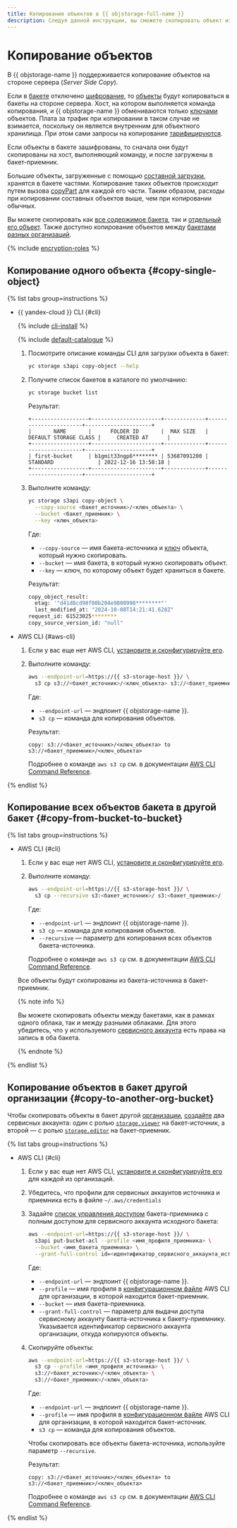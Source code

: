 ```yaml
---
title: Копирование объектов в {{ objstorage-full-name }}
description: Следуя данной инструкции, вы сможете скопировать объект из бакета в {{ objstorage-name }}.
---
```


# Копирование объектов

В {{ objstorage-name }} поддерживается копирование объектов на стороне сервера (_Server Side Copy_). 

Если в [бакете](../../concepts/bucket.md) отключено [шифрование](../../concepts/encryption.md), то [объекты](../../concepts/object.md) будут копироваться в бакеты на стороне сервера. Хост, на котором выполняется команда копирования, и {{ objstorage-name }} обмениваются только [ключами](../../concepts/object.md#key) объектов. Плата за трафик при копировании в таком случае не взимается, поскольку он является внутренним для объектного хранилища. При этом сами запросы на копирование [тарифицируются](../../pricing.md#prices-operations).

Если объекты в бакете зашифрованы, то сначала они будут скопированы на хост, выполняющий команду, и после загружены в бакет-приемник.

Большие объекты, загруженные с помощью [составной загрузки](../../concepts/multipart.md), хранятся в бакете частями. Копирование таких объектов происходит путем вызова [copyPart](../../s3/api-ref/multipart/copypart.md) для каждой его части. Таким образом, расходы при копировании составных объектов выше, чем при копировании обычных.

Вы можете скопировать как [все содержимое бакета](#copy-from-bucket-to-bucket), так и [отдельный его объект](#copy-single-object). Также доступно копирование объектов между [бакетами разных организаций](#copy-to-another-org-bucket).


{% include [encryption-roles](../../../_includes/storage/encryption-roles.md) %}


## Копирование одного объекта {#copy-single-object}

{% list tabs group=instructions %}

- {{ yandex-cloud }} CLI {#cli}

  {% include [cli-install](../../../_includes/cli-install.md) %}

  {% include [default-catalogue](../../../_includes/default-catalogue.md) %}

  1. Посмотрите описание команды CLI для загрузки объекта в бакет:

      ```bash
      yc storage s3api copy-object --help
      ```

  1. Получите список бакетов в каталоге по умолчанию:

      ```bash
      yc storage bucket list
      ```

      Результат:

      ```text
      +------------------+----------------------+-------------+-----------------------+---------------------+
      |       NAME       |      FOLDER ID       |  MAX SIZE   | DEFAULT STORAGE CLASS |     CREATED AT      |
      +------------------+----------------------+-------------+-----------------------+---------------------+
      | first-bucket     | b1gmit33ngp6******** | 53687091200 | STANDARD              | 2022-12-16 13:58:18 |
      +------------------+----------------------+-------------+-----------------------+---------------------+
      ```

  1. Выполните команду:

      ```bash
      yc storage s3api copy-object \
        --copy-source <бакет_источник>/<ключ_объекта> \
        --bucket <бакет_приемник> \
        --key <ключ_объекта>
      ```

      Где:

      * `--copy-source` — имя бакета-источника и [ключ](../../concepts/object.md#key) объекта, который нужно скопировать.
      * `--bucket` — имя бакета, в который нужно скопировать объект.
      * `--key` — ключ, по которому объект будет храниться в бакете.

      Результат:

      ```bash
      copy_object_result:
        etag: '"d41d8cd98f00b204e9800998********"'
        last_modified_at: "2024-10-08T14:21:41.628Z"
      request_id: 61523025********
      copy_source_version_id: "null"
      ```

- AWS CLI {#aws-cli}

  1. Если у вас еще нет AWS CLI, [установите и сконфигурируйте его](../../tools/aws-cli.md).
  1. Выполните команду:

      ```bash
      aws --endpoint-url=https://{{ s3-storage-host }}/ \
        s3 cp s3://<бакет_источник>/<ключ_объекта> s3://<бакет_приемник>/<ключ_объекта>
      ```

      Где:

      * `--endpoint-url` — эндпоинт {{ objstorage-name }}.
      * `s3 cp` — команда для копирования объектов.

      Результат:

      ```text
      copy: s3://<бакет_источник>/<ключ_объекта> to s3://<бакет_приемник>/<ключ_объекта>
      ```

      Подробнее о команде `aws s3 cp` см. в документации [AWS CLI Command Reference](https://awscli.amazonaws.com/v2/documentation/api/latest/reference/s3/cp.html).

{% endlist %}

## Копирование всех объектов бакета в другой бакет {#copy-from-bucket-to-bucket}

{% list tabs group=instructions %}

- AWS CLI {#cli}

  1. Если у вас еще нет AWS CLI, [установите и сконфигурируйте его](../../tools/aws-cli.md).
  1. Выполните команду:

      ```bash
      aws --endpoint-url=https://{{ s3-storage-host }}/ \
        s3 cp --recursive s3:<бакет_источник>/ s3:<бакет_приемник>/
      ```

      Где:

      * `--endpoint-url` — эндпоинт {{ objstorage-name }}.
      * `s3 cp` — команда для копирования объектов.
      * `--recursive` — параметр для копирования всех объектов бакета-источника.

      Подробнее о команде `aws s3 cp` см. в документации [AWS CLI Command Reference](https://awscli.amazonaws.com/v2/documentation/api/latest/reference/s3/cp.html).

  Все объекты будут скопированы из бакета-источника в бакет-приемник.

  {% note info %}

  Вы можете скопировать объекты между бакетами, как в рамках одного облака, так и между разными облаками. Для этого убедитесь, что у используемого [сервисного аккаунта](../../../iam/concepts/users/service-accounts.md) есть права на запись в оба бакета.

  {% endnote %}


{% endlist %}

## Копирование объектов в бакет другой организации {#copy-to-another-org-bucket}

Чтобы скопировать объекты в бакет другой [организации](../../../overview/roles-and-resources.md), [создайте](../../../iam/operations/sa/create.md) два сервисных аккаунта: один с ролью [`storage.viewer`](../../security/index.md#storage-viewer) на бакет-источник, а второй — с ролью [`storage.editor`](../../security/index.md#storage-editor) на бакет-приемник.

{% list tabs group=instructions %}

- AWS CLI {#cli}

  1. Если у вас еще нет AWS CLI, [установите и сконфигурируйте его](../../tools/aws-cli.md) для каждой из организаций.
  1. Убедитесь, что профили для сервисных аккаунтов источника и приемника есть в файле `~/.aws/credentials`
  1. Задайте [список управления доступом](../../concepts/acl.md) бакета-приемника с полным доступом для сервисного аккаунта исходного бакета:

      ```bash
      aws --endpoint-url=https://{{ s3-storage-host }}/ \
        s3api put-bucket-acl --profile <имя_профиля_приемника> \
        --bucket <имя_бакета_приемника> \
        --grant-full-control id=<идентификатор_сервисного_аккаунта_источника>
      ```

      Где:

      * `--endpoint-url` — эндпоинт {{ objstorage-name }}.
      * `--profile` — имя профиля в [конфигурационном файле](../../tools/aws-cli.md#config-files) AWS CLI для организации, в которой находится бакет-приемник.
      * `--bucket` — имя бакета-приемника.
      * `--grant-full-control` — параметр для выдачи доступа сервисному аккаунту бакета-источника к бакету-приемнику. Указывается идентификатор сервисного аккаунта организации, откуда копируются объекты.

  1. Скопируйте объекты:

      ```bash
      aws --endpoint-url=https://{{ s3-storage-host }}/ \
        s3 cp --profile <имя_профиля_источника> \
        s3://<бакет_источник>/<ключ_объекта> \
        s3://<бакет_приемник>/<ключ_объекта>
      ```

      Где:

      * `--endpoint-url` — эндпоинт {{ objstorage-name }}.
      * `--profile` — имя профиля в [конфигурационном файле](../../tools/aws-cli.md#config-files) AWS CLI для организации, в которой находится бакет-источник.
      * `s3 cp` — команда для копирования объектов.

      Чтобы скопировать все объекты бакета-источника, используйте параметр `--recursive`.

      Результат:

      ```text
      copy: s3://<бакет_источник>/<ключ_объекта> to s3://<бакет_приемник>/<ключ_объекта>
      ```

      Подробнее о команде `aws s3 cp` см. в документации [AWS CLI Command Reference](https://awscli.amazonaws.com/v2/documentation/api/latest/reference/s3/cp.html).

{% endlist %}
